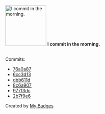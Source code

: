 <img src="https://my-badges.github.io/my-badges/morning-commits.png" alt="I commit in the morning." title="I commit in the morning." width="128">
<strong>I commit in the morning.</strong>
<br><br>

Commits:

- <a href="https://github.com/Neptunium931/ncc/commit/76a0a8718d4be5dfd000b2d09f0eeed8d770143b">76a0a87</a>
- <a href="https://github.com/Neptunium931/ncc/commit/6cc3d1353b527d524bc4a451349f60026e7a88fc">6cc3d13</a>
- <a href="https://github.com/Neptunium931/ncc/commit/dbb611d9dbf69b73aaee037960caf944d394c797">dbb611d</a>
- <a href="https://github.com/Neptunium931/ncc/commit/8c6a9075159738ff65c694f064a5500255262e1e">8c6a907</a>
- <a href="https://github.com/Neptunium931/CPL/commit/977f3dc7422cd2d1fb9031760350fe5227dbaf93">977f3dc</a>
- <a href="https://github.com/Neptunium931/CPL/commit/2b7f9e66c847064eb732c16174d760064e66f331">2b7f9e6</a>


Created by <a href="https://github.com/my-badges/my-badges">My Badges</a>
